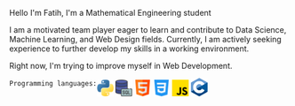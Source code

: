 <p>Hello I'm Fatih, I'm a Mathematical Engineering student</p>

<p>I am a motivated team player eager to learn and contribute to Data
    Science, Machine Learning, and Web Design fields.
    Currently, I am actively seeking experience to further
    develop my skills in a working environment.
</p>

<p> Right now, I'm trying to improve myself in Web Development.</p>
<div style="display:flex;">
    <div style="margin-bottom: 20px;">
        <code>Programming languages:</code>
    </div>
    <div>
        <img src="images/python.png" alt="python" width=30px>
        <img src="images/sql.png" alt="sql" width=30px>
        <img src="images/html.png" alt="html" width=30px>
        <img src="images/css-3.png" alt="css" width=30px>
        <img src="images/js.png" alt="js" width=30px>
        <img src="images/c-lang.png" alt="c-lang" width=30px>
    </div>
</div>
